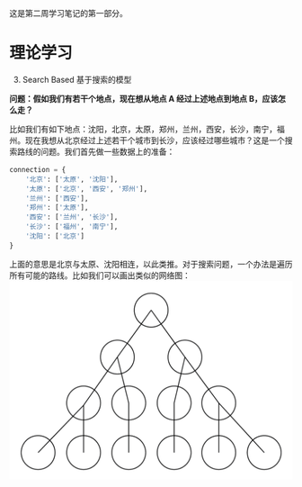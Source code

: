 这是第二周学习笔记的第一部分。

# 理论学习

3. Search Based 基于搜索的模型

**问题：假如我们有若干个地点，现在想从地点 A 经过上述地点到地点 B，应该怎么走？**

比如我们有如下地点：沈阳，北京，太原，郑州，兰州，西安，长沙，南宁，福州。现在我想从北京经过上述若干个城市到长沙，应该经过哪些城市？这是一个搜索路线的问题。我们首先做一些数据上的准备：
```python
connection = {
    '北京': ['太原', '沈阳'],
    '太原': ['北京', '西安', '郑州'],
    '兰州': ['西安'],
    '郑州': ['太原'],
    '西安': ['兰州', '长沙'],
    '长沙': ['福州', '南宁'],
    '沈阳': ['北京']
}
```
上面的意思是北京与太原、沈阳相连，以此类推。对于搜索问题，一个办法是遍历所有可能的路线。比如我们可以画出类似的网络图：
![](pics/route_map.png)
